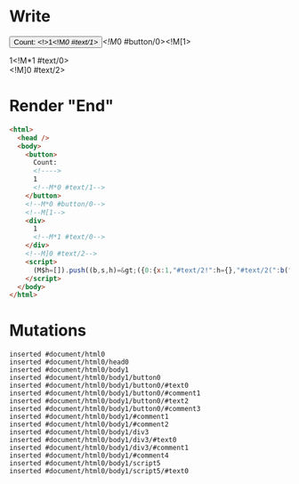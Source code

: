 # Write
  <button>Count: <!>1<!M*0 #text/1></button><!M*0 #button/0><!M[1><div>1<!M*1 #text/0></div><!M]0 #text/2><script>(M$h=[]).push((b,s,h)=>({0:{x:1,"#text/2!":h={},"#text/2(":b("packages/translator-tags/src/__tests__/fixtures/dynamic-tag-args/components/custom-tag.marko")},1:h}),[0,"packages/translator-tags/src/__tests__/fixtures/dynamic-tag-args/template.marko_0_x",])</script>


# Render "End"
```html
<html>
  <head />
  <body>
    <button>
      Count: 
      <!---->
      1
      <!--M*0 #text/1-->
    </button>
    <!--M*0 #button/0-->
    <!--M[1-->
    <div>
      1
      <!--M*1 #text/0-->
    </div>
    <!--M]0 #text/2-->
    <script>
      (M$h=[]).push((b,s,h)=&gt;({0:{x:1,"#text/2!":h={},"#text/2(":b("packages/translator-tags/src/__tests__/fixtures/dynamic-tag-args/components/custom-tag.marko")},1:h}),[0,"packages/translator-tags/src/__tests__/fixtures/dynamic-tag-args/template.marko_0_x",])
    </script>
  </body>
</html>
```

# Mutations
```
inserted #document/html0
inserted #document/html0/head0
inserted #document/html0/body1
inserted #document/html0/body1/button0
inserted #document/html0/body1/button0/#text0
inserted #document/html0/body1/button0/#comment1
inserted #document/html0/body1/button0/#text2
inserted #document/html0/body1/button0/#comment3
inserted #document/html0/body1/#comment1
inserted #document/html0/body1/#comment2
inserted #document/html0/body1/div3
inserted #document/html0/body1/div3/#text0
inserted #document/html0/body1/div3/#comment1
inserted #document/html0/body1/#comment4
inserted #document/html0/body1/script5
inserted #document/html0/body1/script5/#text0
```